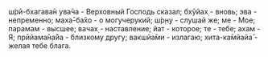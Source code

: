 ш́рӣ-бхагава̄н ува̄ча - Верховный Господь сказал; бхӯйах̣ - вновь; эва - непременно; маха̄-ба̄хо - о могучерукий; ш́р̣н̣у - слушай же; ме - Мое; парамам - высшее; вачах̣ - наставление; йат - которое; те - тебе; ахам - Я; прӣйама̄н̣а̄йа - близкому другу; вакшйа̄ми - излагаю; хита-ка̄мйайа̄ - желая тебе блага.